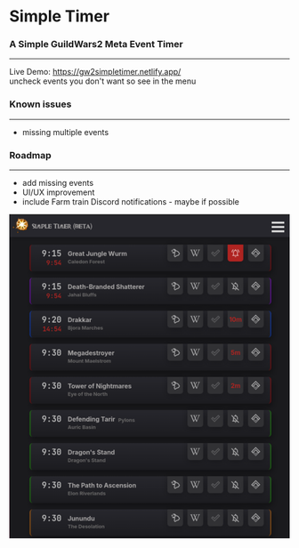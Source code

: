 # Simple Timer


### A Simple GuildWars2 Meta Event Timer

---
Live Demo: https://gw2simpletimer.netlify.app/  
uncheck events you don't want so see in the menu

### Known issues

---
- missing multiple events


### Roadmap

---
- add missing events
- UI/UX improvement
- include Farm train Discord notifications - maybe if possible

![Screenshot.png](app/assets/Screenshot.png)